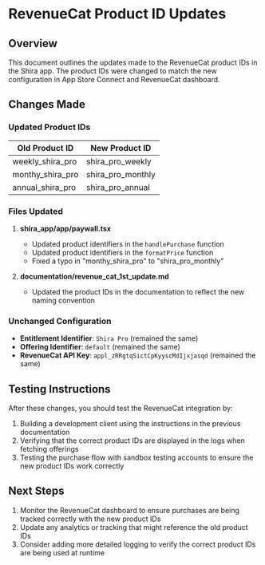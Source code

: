 # RevenueCat Product ID Updates

## Overview

This document outlines the updates made to the RevenueCat product IDs in the Shira app. The product IDs were changed to match the new configuration in App Store Connect and RevenueCat dashboard.

## Changes Made

### Updated Product IDs

| Old Product ID | New Product ID |
|----------------|---------------|
| weekly_shira_pro | shira_pro_weekly |
| monthy_shira_pro | shira_pro_monthly |
| annual_shira_pro | shira_pro_annual |

### Files Updated

1. **shira_app/app/paywall.tsx**
   - Updated product identifiers in the `handlePurchase` function
   - Updated product identifiers in the `formatPrice` function
   - Fixed a typo in "monthy_shira_pro" to "shira_pro_monthly"

2. **documentation/revenue_cat_1st_update.md**
   - Updated the product IDs in the documentation to reflect the new naming convention

### Unchanged Configuration

- **Entitlement Identifier**: `Shira Pro` (remained the same)
- **Offering Identifier**: `default` (remained the same)
- **RevenueCat API Key**: `appl_zRRgtqSictCpKyyscMdIjxjasqd` (remained the same)

## Testing Instructions

After these changes, you should test the RevenueCat integration by:

1. Building a development client using the instructions in the previous documentation
2. Verifying that the correct product IDs are displayed in the logs when fetching offerings
3. Testing the purchase flow with sandbox testing accounts to ensure the new product IDs work correctly

## Next Steps

1. Monitor the RevenueCat dashboard to ensure purchases are being tracked correctly with the new product IDs
2. Update any analytics or tracking that might reference the old product IDs
3. Consider adding more detailed logging to verify the correct product IDs are being used at runtime 